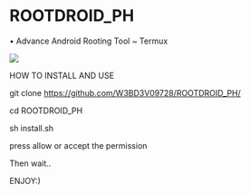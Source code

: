 # ROOTDROID_PH
• Advance Android Rooting Tool ~ Termux

<image src="/screenshot/Screenshot_2022_0824_121213.png">

HOW TO INSTALL AND USE

git clone
https://github.com/W3BD3V09728/ROOTDROID_PH/

cd ROOTDROID_PH

sh install.sh

press allow or accept the permission

Then wait..

ENJOY:)
